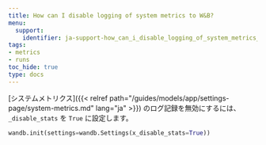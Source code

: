 ```yaml
---
title: How can I disable logging of system metrics to W&B?
menu:
  support:
    identifier: ja-support-how_can_i_disable_logging_of_system_metrics_to_wb
tags:
- metrics
- runs
toc_hide: true
type: docs
---
```


[システムメトリクス]({{< relref path="/guides/models/app/settings-page/system-metrics.md" lang="ja" >}}) のログ記録を無効にするには、`_disable_stats` を `True` に設定します。

```python
wandb.init(settings=wandb.Settings(x_disable_stats=True))
```

